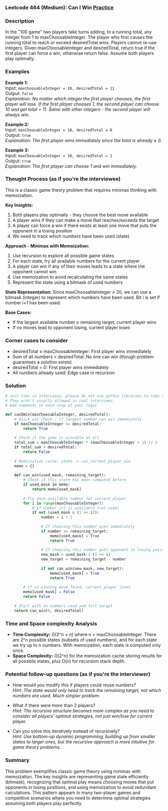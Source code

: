 ### Leetcode 464 (Medium): Can I Win [Practice](https://leetcode.com/problems/can-i-win)

### Description  
In the "100 game" two players take turns adding, to a running total, any integer from 1 to maxChoosableInteger. The player who first causes the running total to reach or exceed desiredTotal wins. Players cannot re-use integers. Given maxChoosableInteger and desiredTotal, return true if the first player can force a win, otherwise return false. Assume both players play optimally.

### Examples  

**Example 1:**  
Input: `maxChoosableInteger = 10, desiredTotal = 11`  
Output: `false`  
*Explanation: No matter which integer the first player chooses, the first player will lose. If the first player chooses 1, the second player can choose 10 and get total = 11. Same with other integers - the second player will always win.*

**Example 2:**  
Input: `maxChoosableInteger = 10, desiredTotal = 0`  
Output: `true`  
*Explanation: The first player wins immediately since the total is already ≥ 0.*

**Example 3:**  
Input: `maxChoosableInteger = 10, desiredTotal = 1`  
Output: `true`  
*Explanation: The first player can choose 1 and win immediately.*


### Thought Process (as if you're the interviewee)  
This is a classic game theory problem that requires minimax thinking with memoization.

**Key Insights:**
1. Both players play optimally - they choose the best move available
2. A player wins if they can make a move that reaches/exceeds the target
3. A player can force a win if there exists at least one move that puts the opponent in a losing position
4. We need to track which numbers have been used (state)

**Approach - Minimax with Memoization:**
1. Use recursion to explore all possible game states
2. For each state, try all available numbers for the current player
3. A player can win if any of their moves leads to a state where the opponent cannot win
4. Use memoization to avoid recalculating the same states
5. Represent the state using a bitmask of used numbers

**State Representation:**
Since maxChoosableInteger ≤ 20, we can use a bitmask (integer) to represent which numbers have been used. Bit i is set if number i+1 has been used.

**Base Cases:**
- If the largest available number ≥ remaining target, current player wins
- If no moves lead to opponent losing, current player loses


### Corner cases to consider  
- desiredTotal ≤ maxChoosableInteger: First player wins immediately  
- Sum of all numbers < desiredTotal: No one can win (though problem guarantees a solution exists)  
- desiredTotal = 0: First player wins immediately  
- All numbers already used: Edge case in recursion  


### Solution

```python
# Just like in interviews, please do not use python libraries to take shortcuts.
# They aren't usually allowed in real interviews.
# Add comments to each step of your logic

def canIWin(maxChoosableInteger, desiredTotal):
    # Quick win check - if largest number can win immediately
    if maxChoosableInteger >= desiredTotal:
        return True
    
    # Check if the game is winnable at all
    total_sum = maxChoosableInteger * (maxChoosableInteger + 1) // 2
    if total_sum < desiredTotal:
        return False
    
    # Memoization cache: state -> can_current_player_win
    memo = {}
    
    def can_win(used_mask, remaining_target):
        # Check if this state has been computed before
        if used_mask in memo:
            return memo[used_mask]
        
        # Try each available number for current player
        for i in range(maxChoosableInteger):
            # If number i+1 is available (not used)
            if not (used_mask & (1 << i)):
                number = i + 1
                
                # If choosing this number wins immediately
                if number >= remaining_target:
                    memo[used_mask] = True
                    return True
                
                # If choosing this number puts opponent in losing position
                new_mask = used_mask | (1 << i)
                new_target = remaining_target - number
                
                if not can_win(new_mask, new_target):
                    memo[used_mask] = True
                    return True
        
        # If no winning move found, current player loses
        memo[used_mask] = False
        return False
    
    # Start with no numbers used and full target
    return can_win(0, desiredTotal)

```

### Time and Space complexity Analysis  

- **Time Complexity:** O(2^n × n) where n = maxChoosableInteger. There are 2^n possible states (subsets of used numbers), and for each state we try up to n numbers. With memoization, each state is computed only once.
- **Space Complexity:** O(2^n) for the memoization cache storing results for all possible states, plus O(n) for recursion stack depth.


### Potential follow-up questions (as if you're the interviewer)  

- How would you modify this if players could reuse numbers?  
  *Hint: The state would only need to track the remaining target, not which numbers are used. Much simpler problem.*

- What if there were more than 2 players?  
  *Hint: The recursive structure becomes more complex as you need to consider all players' optimal strategies, not just win/lose for current player.*

- Can you solve this iteratively instead of recursively?  
  *Hint: Use bottom-up dynamic programming, building up from smaller states to larger ones, but the recursive approach is more intuitive for game theory problems.*

### Summary
This problem exemplifies classic game theory using minimax with memoization. The key insights are representing game state efficiently (bitmask), recognizing that optimal play means choosing moves that put opponents in losing positions, and using memoization to avoid redundant calculations. This pattern appears in many two-player games and competitive scenarios where you need to determine optimal strategies assuming both players play perfectly.

